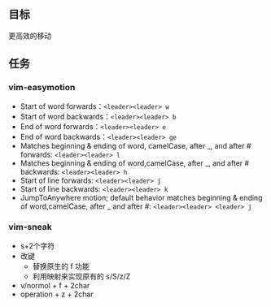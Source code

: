 ## 目标
更⾼效的移动

## 任务
### vim-easymotion
- Start of word forwards：`<leader><leader> w`
- Start of word backwards：`<leader><leader> b`
- End of word forwards：`<leader><leader> e`
- End of word backwards：`<leader><leader> ge`
- Matches beginning & ending of word,
camelCase, after _, and after # forwards: `<leader><leader> l`
- Matches beginning & ending of word,camelCase, after _, and after # backwards: `<leader><leader> h`
- Start of line forwards: `<leader><leader> j ` 
- Start of line backwards: `<leader><leader> k`
- JumpToAnywhere motion; default behavior matches beginning & ending of word,camelCase, after _ and after #: `<leader><leader> <leader> j`

### vim-sneak
- s+2个字符
- 改键
  - 替换原⽣的 f 功能
  - 利⽤映射来实现原有的 s/S/z/Z
- v/normol + f + 2char
- operation + z + 2char
